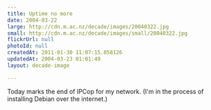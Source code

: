```yaml
---
title: Uptime no more
date: 2004-03-22
large: http://cdn.m.ac.nz/decade/images/20040322.jpg
small: http://cdn.m.ac.nz/decade/images/small/20040322.jpg
flickrUrl: null
photoId: null
createdAt: 2011-01-30 11:07:15.058126
updatedAt: 2004-03-23 01:01:49
layout: decade-image

---
```

Today marks the end of IPCop for my network. (I'm in the process of installing Debian over the internet.)
